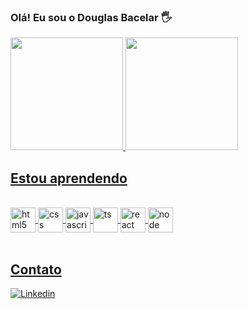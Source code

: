 ### Olá! Eu sou o Douglas Bacelar 🖐️

<div>
<a href="https://github.com/douglasbacelar">
<img height="180em" src="https://github-readme-stats.vercel.app/api/top-langs/?username=douglasbacelar&layout=compact&langs_count=7&theme=tokyonight"/>
<img height="180em" src="https://github-readme-stats.vercel.app/api?username=douglasbacelar&show_icons=true&theme=tokyonight&include_all_commits=true&count_private=true"/>
</div>

## Estou aprendendo

<div style="display: inline_block"><br/>
  <img align="center" alt="html5" src="https://cdn.jsdelivr.net/gh/devicons/devicon/icons/html5/html5-original.svg" height="40" width="40" />
  <img align="center" alt="css" src="https://cdn.jsdelivr.net/gh/devicons/devicon/icons/css3/css3-original.svg"height="40" width="40"/>
  <img align="center" alt="javascript" src="https://cdn.jsdelivr.net/gh/devicons/devicon/icons/javascript/javascript-original.svg"height="40" width="40"/>
  <img align="center" alt="ts" src="https://cdn.jsdelivr.net/gh/devicons/devicon/icons/typescript/typescript-original.svg"height="40" width="40"/>
  <img align="center" alt="react" src="https://cdn.jsdelivr.net/gh/devicons/devicon/icons/react/react-original.svg" height="40" width="40"/>
  <img align="center" alt="node" src="https://cdn.jsdelivr.net/gh/devicons/devicon/icons/nodejs/nodejs-original.svg"height="40" width="40"/>
</div><br/>

## Contato

[![Linkedin](https://img.shields.io/badge/LinkedIn-0077B5?style=for-the-badge&logo=linkedin&logoColor=white)](https://www.linkedin.com/in/douglas-bacelar-82b722149)
